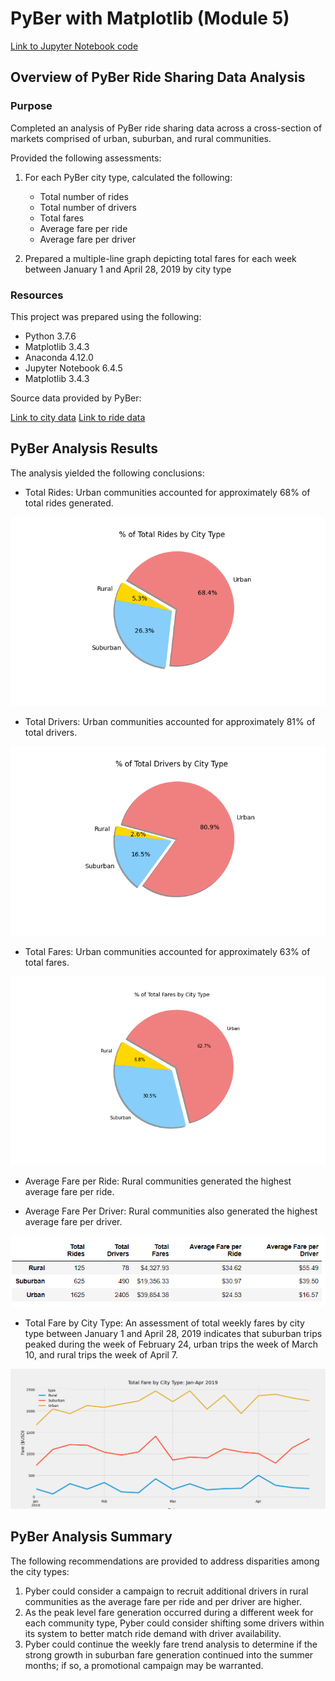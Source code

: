 # PyBer with Matplotlib (Module 5)

[Link to Jupyter Notebook code](PyBer_Challenge.ipynb)

## Overview of PyBer Ride Sharing Data Analysis

### Purpose
Completed an analysis of PyBer ride sharing data across a cross-section of markets comprised of urban, suburban, and rural communities.

Provided the following assessments:

1. For each PyBer city type, calculated the following:
	* Total number of rides
	* Total number of drivers
	* Total fares
	* Average fare per ride
	* Average fare per driver

2. Prepared a multiple-line graph depicting total fares for each week between January 1 and April 28, 2019 by city type

### Resources

This project was prepared using the following:
* Python 3.7.6
* Matplotlib 3.4.3
* Anaconda 4.12.0
* Jupyter Notebook 6.4.5
* Matplotlib 3.4.3

Source data provided by PyBer: 

[Link to city data](Resources/city_data.csv)
[Link to ride data](Resources/ride_data.csv)

## PyBer Analysis Results

The analysis yielded the following conclusions:

* Total Rides: Urban communities accounted for approximately 68% of total rides generated.

![Pyber Total Rides chart](analysis/Fig6.png)

* Total Drivers: Urban communities accounted for approximately 81% of total drivers.

![Pyber Total Rides chart](analysis/Fig7c.png)

* Total Fares: Urban communities accounted for approximately 63% of total fares.

![Pyber Total Rides chart](analysis/Fig5.png)

* Average Fare per Ride: Rural communities generated the highest average fare per ride.

* Average Fare Per Driver: Rural communities also generated the highest average fare per driver.

![Pyber Summary Table](analysis/PyBer_summary_table.PNG)

* Total Fare by City Type: An assessment of total weekly fares by city type between January 1 and April 28, 2019 indicates that suburban trips peaked during the week of February 24, urban trips the week of March 10, and rural trips the week of April 7. 

![Pyber Weekly Fares Chart](analysis/PyBer_fare_summary.png)

## PyBer Analysis Summary
The following recommendations are provided to address disparities among the city types:
1. Pyber could consider a campaign to recruit additional drivers in rural communities as the average fare per ride and per driver are higher.
2. As the peak level fare generation occurred during a different week for each community type, Pyber could consider shifting some drivers within its system to better match ride demand with driver availability.
3. Pyber could continue the weekly fare trend analysis to determine if the strong growth in suburban fare generation continued into the summer months; if so, a promotional campaign may be warranted. 
